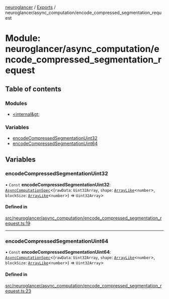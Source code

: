 [neuroglancer](../README.md) / [Exports](../modules.md) / neuroglancer/async\_computation/encode\_compressed\_segmentation\_request

# Module: neuroglancer/async\_computation/encode\_compressed\_segmentation\_request

## Table of contents

### Modules

- [&lt;internal\&gt;](neuroglancer_async_computation_encode_compressed_segmentation_request._internal_.md)

### Variables

- [encodeCompressedSegmentationUint32](neuroglancer_async_computation_encode_compressed_segmentation_request.md#encodecompressedsegmentationuint32)
- [encodeCompressedSegmentationUint64](neuroglancer_async_computation_encode_compressed_segmentation_request.md#encodecompressedsegmentationuint64)

## Variables

### encodeCompressedSegmentationUint32

• `Const` **encodeCompressedSegmentationUint32**: [`AsyncComputationSpec`](../interfaces/neuroglancer_async_computation.AsyncComputationSpec.md)<(`rawData`: `Uint32Array`, `shape`: [`ArrayLike`](../interfaces/neuroglancer_async_computation_encode_compressed_segmentation_request._internal_.ArrayLike.md)<`number`\>, `blockSize`: [`ArrayLike`](../interfaces/neuroglancer_async_computation_encode_compressed_segmentation_request._internal_.ArrayLike.md)<`number`\>) => `Uint32Array`\>

#### Defined in

[src/neuroglancer/async_computation/encode_compressed_segmentation_request.ts:19](https://github.com/ActiveBrainAtlas2/neuroglancer/blob/034b457d/src/neuroglancer/async_computation/encode_compressed_segmentation_request.ts#L19)

___

### encodeCompressedSegmentationUint64

• `Const` **encodeCompressedSegmentationUint64**: [`AsyncComputationSpec`](../interfaces/neuroglancer_async_computation.AsyncComputationSpec.md)<(`rawData`: `Uint32Array`, `shape`: [`ArrayLike`](../interfaces/neuroglancer_async_computation_encode_compressed_segmentation_request._internal_.ArrayLike.md)<`number`\>, `blockSize`: [`ArrayLike`](../interfaces/neuroglancer_async_computation_encode_compressed_segmentation_request._internal_.ArrayLike.md)<`number`\>) => `Uint32Array`\>

#### Defined in

[src/neuroglancer/async_computation/encode_compressed_segmentation_request.ts:23](https://github.com/ActiveBrainAtlas2/neuroglancer/blob/034b457d/src/neuroglancer/async_computation/encode_compressed_segmentation_request.ts#L23)
